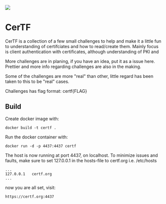 ![](https://github.com/ViktorLindstrm/CerTF/workflows/Erlang%20CI/badge.svg)

CerTF
=====
CerTF is a collection of a few small challenges to help and make it a little
fun to understanding of certifciates and how to read/create them.
Mainly focus is client authentication with certificates, although understanding
of PKI and 

More challenges are in planing, if you have an idea, put it as a issue here. 
Prettier and more info regarding challenges are also in the making. 

Some of the challenges are more "real" than other, little regard has been taken
to this to be "real" cases.

Challenges has flag format: certf{FLAG}

Build
-----
Create docker image with: 
```
docker build -t certf .         
```
Run the docker container with: 
```
docker run -d -p 4437:4437 certf
```


The host is now running at port 4437, on localhost.
To minimize issues and faults, make sure to set 127.0.0.1 in the hosts-file to certf.org
i.e. /etc/hosts
```
...
127.0.0.1   certf.org
...
```


now you are all set, visit:
```
https://certf.org:4437
```
